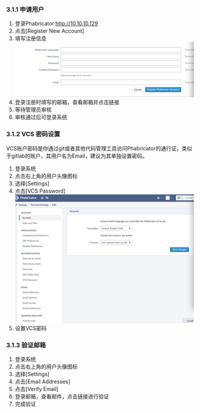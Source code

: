 ### 3.1.1 申请用户
1. 登录Phabricator http://10.10.10.129
2. 点击[Register New Account]
3. 填写注册信息
![](/assets/DF7D3A5F-C932-4ABD-B255-EFA2E6D4AB3E.png)
4. 登录注册时填写的邮箱，查看邮箱并点击链接
5. 等待管理员审核
6. 审核通过后可登录系统

### 3.1.2 VCS 密码设置
VCS账户密码是你通过git或者其他代码管理工具访问Phabricator的通行证，类似于gitlab的账户，其用户名为Email，建议为其单独设置密码。
1. 登录系统
2. 点击右上角的用户头像图标
3. 选择[Settings]
4. 点击[VCS Password]
  ![](/assets/1C48069F-C61B-472F-A47D-FF50D17F0D6A.png)
5. 设置VCS密码

### 3.1.3 验证邮箱
1. 登录系统
2. 点击右上角的用户头像图标
3. 选择[Settings]
4. 点击[Email Addresses]
5. 点击[Verify Email]
6. 登录邮箱，查看邮件，点击链接进行验证
7. 完成验证